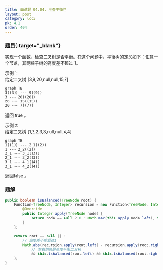 ```yaml
---
title: 面试题 04.04. 检查平衡性
layout: post
category: lcci
pk: 4.1
order: 404
---
```


### [题目](https://leetcode-cn.com/check-balance-lcci/){:target="_blank"}

实现一个函数，检查二叉树是否平衡。在这个问题中，平衡树的定义如下：任意一个节点，其两棵子树的高度差不超过 1。

示例 1:  
给定二叉树 [3,9,20,null,null,15,7]

```mermaid
graph TB
3((3)) --- 9((9))
3 --- 20((20))
20 --- 15((15))
20 --- 7((7))
```

返回 true 。

示例 2:  
给定二叉树 [1,2,2,3,3,null,null,4,4]

```mermaid
graph TB
1((1)) --- 2_1((2))
1 --- 2_2((2))
2_1 --- 3_1((3))
2_1 --- 3_2((3))
3_1 --- 4_1((4))
3_1 --- 4_2((4))
```

返回false 。

### 题解

```java
public boolean isBalanced(TreeNode root) {
    Function<TreeNode, Integer> recursion = new Function<TreeNode, Integer>() {
        @Override
        public Integer apply(TreeNode node) {
            return node == null ? 0 : Math.max(this.apply(node.left), this.apply(node.right)) + 1;
        }
    };

    return root == null || (
        // 高度差不能超过1
        Math.abs(recursion.apply(root.left) - recursion.apply(root.right)) <= 1
            // 左右树也是高度平衡二叉树
            && this.isBalanced(root.left) && this.isBalanced(root.right)
    );
}
```